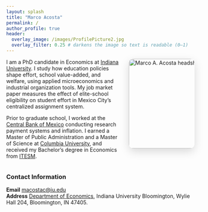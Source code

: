 ```yaml
---
layout: splash
title: "Marco Acosta"
permalink: /
author_profile: true
header:
  overlay_image: /images/ProfilePicture2.jpg
  overlay_filter: 0.25 # darkens the image so text is readable (0–1)
---
```



<!-- Headshot floated to the right, aligned with your intro -->
<img src="{{ '/images/Intento.png' | relative_url }}"
     alt="Marco A. Acosta headshot"
     style="float:right; width:240px; max-width:35%; margin: 0 0 1rem 1.5rem; border-radius: 12px; box-shadow: 0 8px 24px rgba(0,0,0,.15);"
     loading="lazy">

I am a PhD candidate in Economics at [Indiana University](https://bloomington.iu.edu/index.html). I study how education policies shape effort, school value-added, and welfare, using applied microeconomics and industrial organization tools. My job market paper measures the effect of elite-school eligibility on student effort in Mexico City’s centralized assignment system. 


Prior to graduate school, I worked at the [Central Bank of Mexico](https://www.banxico.org.mx) conducting research payment systems and inflation. I earned a Master of Public Administration and a Master of Science at [Columbia University](https://www.columbia.edu/), and received my Bachelor’s degree in Economics from [ITESM](https://tec.mx/).

<div style="clear: both;"></div>


### Contact Information

**Email**  [macostac@iu.edu](mailto:macostac@iu.edu)   
**Address**  [Department of Economics](https://economics.indiana.edu), Indiana University Bloomington, Wylie Hall 204, Bloomington, IN 47405.
